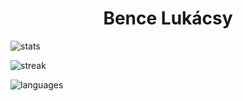 <h1 align="center">Bence Lukácsy</h1>

![stats](https://github-readme-stats.vercel.app/api?username=senseibence&theme=dark&show_icons=true)

![streak](https://github-readme-streak-stats.herokuapp.com?user=senseibence&theme=dark)

![languages](https://github-readme-stats.vercel.app/api/top-langs/?username=senseibence&layout=compact&hide=Jupyter%20Notebook&theme=dark)

